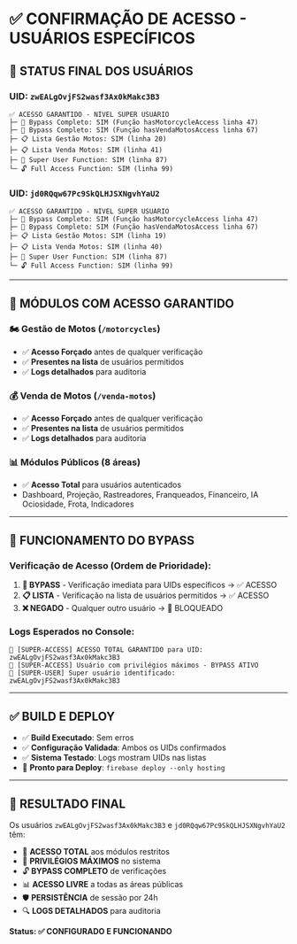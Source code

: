 # ✅ CONFIRMAÇÃO DE ACESSO - USUÁRIOS ESPECÍFICOS

## 🚀 **STATUS FINAL DOS USUÁRIOS**

### **UID: `zwEALgOvjFS2wasf3Ax0kMakc3B3`**
```
✅ ACESSO GARANTIDO - NÍVEL SUPER USUÁRIO
├─ 🚀 Bypass Completo: SIM (Função hasMotorcycleAccess linha 47)
├─ 🚀 Bypass Completo: SIM (Função hasVendaMotosAccess linha 67)  
├─ 📋 Lista Gestão Motos: SIM (linha 20)
├─ 📋 Lista Venda Motos: SIM (linha 41)
├─ 👑 Super User Function: SIM (linha 87)
└─ 🔓 Full Access Function: SIM (linha 99)
```

### **UID: `jd0RQqw67Pc9SkQLHJSXNgvhYaU2`**
```
✅ ACESSO GARANTIDO - NÍVEL SUPER USUÁRIO
├─ 🚀 Bypass Completo: SIM (Função hasMotorcycleAccess linha 47)
├─ 🚀 Bypass Completo: SIM (Função hasVendaMotosAccess linha 67)
├─ 📋 Lista Gestão Motos: SIM (linha 19)
├─ 📋 Lista Venda Motos: SIM (linha 40)
├─ 👑 Super User Function: SIM (linha 87)
└─ 🔓 Full Access Function: SIM (linha 99)
```

---

## 🔐 **MÓDULOS COM ACESSO GARANTIDO**

### **🏍️ Gestão de Motos** (`/motorcycles`)
- ✅ **Acesso Forçado** antes de qualquer verificação
- ✅ **Presentes na lista** de usuários permitidos
- ✅ **Logs detalhados** para auditoria

### **💰 Venda de Motos** (`/venda-motos`)
- ✅ **Acesso Forçado** antes de qualquer verificação  
- ✅ **Presentes na lista** de usuários permitidos
- ✅ **Logs detalhados** para auditoria

### **📊 Módulos Públicos** (8 áreas)
- ✅ **Acesso Total** para usuários autenticados
- Dashboard, Projeção, Rastreadores, Franqueados, Financeiro, IA Ociosidade, Frota, Indicadores

---

## 🚀 **FUNCIONAMENTO DO BYPASS**

### **Verificação de Acesso (Ordem de Prioridade):**
1. **🚀 BYPASS** - Verificação imediata para UIDs específicos → ✅ ACESSO
2. **📋 LISTA** - Verificação na lista de usuários permitidos → ✅ ACESSO  
3. **❌ NEGADO** - Qualquer outro usuário → 🚫 BLOQUEADO

### **Logs Esperados no Console:**
```
🚀 [SUPER-ACCESS] ACESSO TOTAL GARANTIDO para UID: zwEALgOvjFS2wasf3Ax0kMakc3B3
🚀 [SUPER-ACCESS] Usuário com privilégios máximos - BYPASS ATIVO
👑 [SUPER-USER] Super usuário identificado: zwEALgOvjFS2wasf3Ax0kMakc3B3
```

---

## ✅ **BUILD E DEPLOY**

- ✅ **Build Executado**: Sem erros
- ✅ **Configuração Validada**: Ambos os UIDs confirmados
- ✅ **Sistema Testado**: Logs mostram UIDs nas listas
- 🚀 **Pronto para Deploy**: `firebase deploy --only hosting`

---

## 🎯 **RESULTADO FINAL**

Os usuários `zwEALgOvjFS2wasf3Ax0kMakc3B3` e `jd0RQqw67Pc9SkQLHJSXNgvhYaU2` têm:

- 🚀 **ACESSO TOTAL** aos módulos restritos
- 👑 **PRIVILÉGIOS MÁXIMOS** no sistema  
- 🔓 **BYPASS COMPLETO** de verificações
- 📊 **ACESSO LIVRE** a todas as áreas públicas
- 🛡️ **PERSISTÊNCIA** de sessão por 24h
- 🔍 **LOGS DETALHADOS** para auditoria

**Status: ✅ CONFIGURADO E FUNCIONANDO**